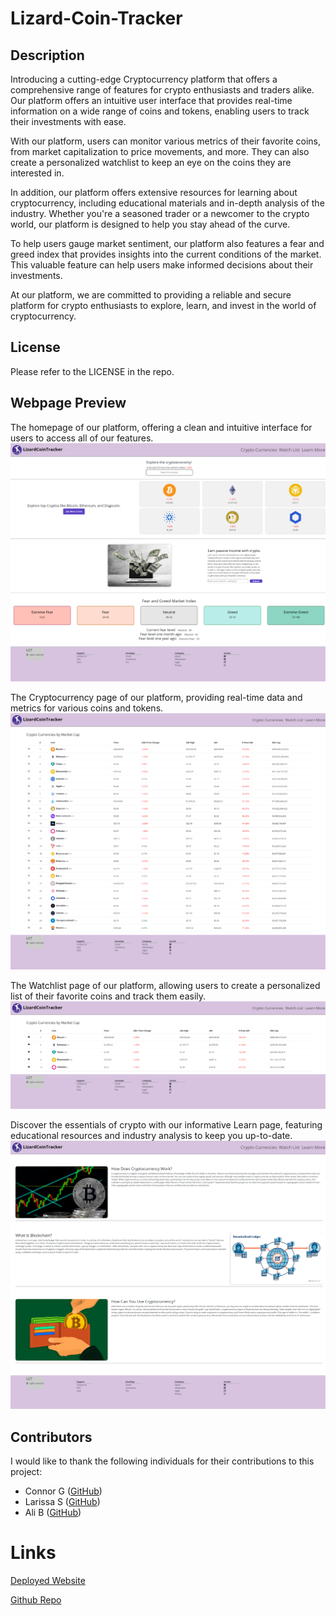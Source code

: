 # Lizard-Coin-Tracker

## Description

Introducing a cutting-edge Cryptocurrency platform that offers a comprehensive range of features for crypto enthusiasts and traders alike. Our platform offers an intuitive user interface that provides real-time information on a wide range of coins and tokens, enabling users to track their investments with ease.

With our platform, users can monitor various metrics of their favorite coins, from market capitalization to price movements, and more. They can also create a personalized watchlist to keep an eye on the coins they are interested in.

In addition, our platform offers extensive resources for learning about cryptocurrency, including educational materials and in-depth analysis of the industry. Whether you're a seasoned trader or a newcomer to the crypto world, our platform is designed to help you stay ahead of the curve.

To help users gauge market sentiment, our platform also features a fear and greed index that provides insights into the current conditions of the market. This valuable feature can help users make informed decisions about their investments.

At our platform, we are committed to providing a reliable and secure platform for crypto enthusiasts to explore, learn, and invest in the world of cryptocurrency.

## License

Please refer to the LICENSE in the repo.

## Webpage Preview

The homepage of our platform, offering a clean and intuitive interface for users to access all of our features.
![webpage preview](assets/images/Homepage-preview.png)

The Cryptocurrency page of our platform, providing real-time data and metrics for various coins and tokens.
![webpage preview](assets/images/Cryptocurrency-preview.png)

The Watchlist page of our platform, allowing users to create a personalized list of their favorite coins and track them easily.
![webpage preview](assets/images/Watchlist-preview.png)

Discover the essentials of crypto with our informative Learn page, featuring educational resources and industry analysis to keep you up-to-date.
![webpage preview](assets/images/Learnmore-preview.png)

## Contributors

I would like to thank the following individuals for their contributions to this project:

-   Connor G ([GitHub](https://github.com/connorg45))
-   Larissa S ([GitHub](https://github.com/RissaStack))
-   Ali B ([GitHub](https://github.com/alihumzahbeig))

# Links

[Deployed Website]()

[Github Repo](https://github.com/RissaStack/Lizard-Coin-Tracker)
